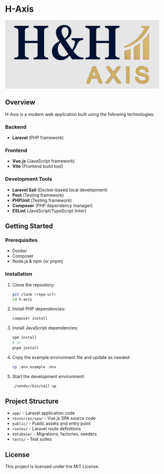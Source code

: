 # H-Axis

![Project Screenshot](folder.jpg)

## Overview

H-Axis is a modern web application built using the following technologies:

### Backend

- **Laravel** (PHP framework)

### Frontend

- **Vue.js** (JavaScript framework)
- **Vite** (Frontend build tool)

### Development Tools

- **Laravel Sail** (Docker-based local development)
- **Pest** (Testing framework)
- **PHPUnit** (Testing framework)
- **Composer** (PHP dependency manager)
- **ESLint** (JavaScript/TypeScript linter)

## Getting Started

### Prerequisites

- Docker
- Composer
- Node.js & npm (or pnpm)

### Installation

1. Clone the repository:
    ```bash
    git clone <repo-url>
    cd h-axis
    ```
2. Install PHP dependencies:
    ```bash
    composer install
    ```
3. Install JavaScript dependencies:
    ```bash
    npm install
    # or
    pnpm install
    ```
4. Copy the example environment file and update as needed:
    ```bash
    cp .env.example .env
    ```
5. Start the development environment:
    ```bash
    ./vendor/bin/sail up
    ```

## Project Structure

- `app/` - Laravel application code
- `resources/spa/` - Vue.js SPA source code
- `public/` - Public assets and entry point
- `routes/` - Laravel route definitions
- `database/` - Migrations, factories, seeders
- `tests/` - Test suites

## License

This project is licensed under the MIT License.
